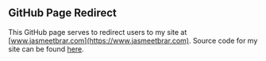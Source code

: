## GitHub Page Redirect

This GitHub page serves to redirect users to my site at [www.jasmeetbrar.com](https://www.jasmeetbrar.com). Source code for my site can be found [here](https://github.com/Playjasb2/Portfolio-Website).